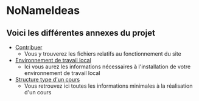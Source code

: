 # NoNameIdeas

## Voici les différentes annexes du projet

* [Contribuer](contribuer.html)
    * Vous y trouverez les fichiers relatifs au fonctionnement du site
* [Environnement de travail local](environnement.html)
    * Ici vous aurez les informations nécessaires à l'installation de votre environnement de travail local
* [Structure type d'un cours](structure-cours.html)
    * Vous retrouvez ici toutes les informations minimales à la réalisation d'un cours